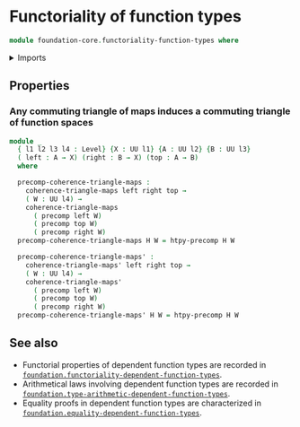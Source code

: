 # Functoriality of function types

```agda
module foundation-core.functoriality-function-types where
```

<details><summary>Imports</summary>

```agda
open import foundation.precomposition-functions
open import foundation.universe-levels

open import foundation-core.commuting-triangles-of-maps
```

</details>

## Properties

### Any commuting triangle of maps induces a commuting triangle of function spaces

```agda
module _
  { l1 l2 l3 l4 : Level} {X : UU l1} {A : UU l2} {B : UU l3}
  ( left : A → X) (right : B → X) (top : A → B)
  where

  precomp-coherence-triangle-maps :
    coherence-triangle-maps left right top →
    ( W : UU l4) →
    coherence-triangle-maps
      ( precomp left W)
      ( precomp top W)
      ( precomp right W)
  precomp-coherence-triangle-maps H W = htpy-precomp H W

  precomp-coherence-triangle-maps' :
    coherence-triangle-maps' left right top →
    ( W : UU l4) →
    coherence-triangle-maps'
      ( precomp left W)
      ( precomp top W)
      ( precomp right W)
  precomp-coherence-triangle-maps' H W = htpy-precomp H W
```

## See also

- Functorial properties of dependent function types are recorded in
  [`foundation.functoriality-dependent-function-types`](foundation.functoriality-dependent-function-types.md).
- Arithmetical laws involving dependent function types are recorded in
  [`foundation.type-arithmetic-dependent-function-types`](foundation.type-arithmetic-dependent-function-types.md).
- Equality proofs in dependent function types are characterized in
  [`foundation.equality-dependent-function-types`](foundation.equality-dependent-function-types.md).
